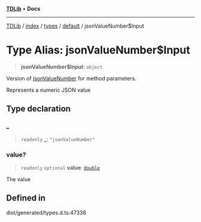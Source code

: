 [**TDLib**](../../../../../../README.md) • **Docs**

***

[TDLib](../../../../../../modules.md) / [index](../../../../../README.md) / [types](../../../README.md) / [default](../README.md) / jsonValueNumber$Input

# Type Alias: jsonValueNumber$Input

> **jsonValueNumber$Input**: `object`

Version of [jsonValueNumber](jsonValueNumber.md) for method parameters.

Represents a numeric JSON value

## Type declaration

### \_

> `readonly` **\_**: `"jsonValueNumber"`

### value?

> `readonly` `optional` **value**: [`double`](double.md)

The value

## Defined in

dist/generated/types.d.ts:47336
